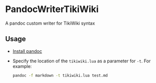 # PandocWriterTikiWiki
A pandoc custom writer for TikiWiki syntax

## Usage

* [Install pandoc](https://pandoc.org/installing.html)
* Specify the location of the `tikiwiki.lua` as a parameter for `-t`. For example:

   ```bash
   pandoc -f markdown -t tikiwiki.lua test.md
   ```
